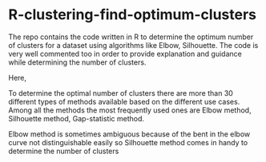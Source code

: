 # R-clustering-find-optimum-clusters
The repo contains the code written in R to determine the optimum number of clusters for a dataset using algorithms like Elbow, Silhouette. The code is very well commented too in order to provide explanation and guidance while determining the number of clusters.

Here, 

To determine the optimal number of clusters there are more than 30 different types of methods available based on the different use cases. Among all the methods the most frequently used ones are Elbow method, Silhouette method, Gap-statistic method.

Elbow method is sometimes ambiguous because of the bent in the elbow curve not distinguishable easily so Silhouette method comes in handy to determine the number of clusters
